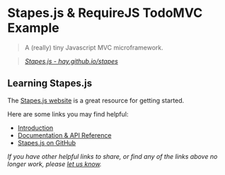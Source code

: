 # Stapes.js & RequireJS TodoMVC Example

> A (really) tiny Javascript MVC microframework.

> _[Stapes.js - hay.github.io/stapes](http://hay.github.io/stapes)_


## Learning Stapes.js

The [Stapes.js website](http://hay.github.io/stapes) is a great resource for getting started.

Here are some links you may find helpful:

* [Introduction](http://hay.github.io/stapes/#m-intro)
* [Documentation & API Reference](http://hay.github.io/stapes)
* [Stapes.js on GitHub](http://github.com/hay/stapes)

_If you have other helpful links to share, or find any of the links above no longer work, please [let us know](https://github.com/addyosmani/todomvc/issues)._
